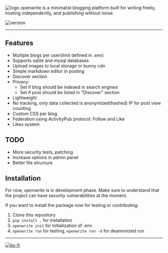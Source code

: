 ![logo](https://github.com/user-attachments/assets/5a0dc36c-1b62-40ba-b740-fe3b941b67fa)
openwrite is a minimalist blogging platform built for writing freely, hosting independently, and publishing without noise.

![version](https://img.shields.io/badge/version-0.3.1-purple) 

---

## Features

- Multiple blogs per user(limit defined in .env)
- Supports sqlite and mysql databases
- Upload images to local storage or bunny cdn
- Simple markdown editor in posting
- Discover section
- Privacy: 
    - Set if blog should be indexed in search engines
    - Set if post should be listed in "Discover" section
- Lightweight
- No tracking, only data collected is anonymized(hashed) IP for post view counting
- Custom CSS per blog
- Federation using ActivityPub protocol: Follow and Like
- Likes system

## TODO

- More security tests, patching
- Increase options in admin panel
- Better file structure

## Installation

For now, *openwrite* is in development phase. Make sure to understand that the project can have security vulnerabilities at the moment. 

If you want to install the package now for testing or contributing:

1. Clone this repository
2. `pip install .` for installation 
3. `openwrite init` for initialization of .env
4. `openwrite run` for testing, `openwrite run -d` for deamonized run

---

[![ko-fi](https://ko-fi.com/img/githubbutton_sm.svg)](https://ko-fi.com/W7W01G1LGG)
